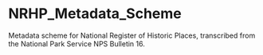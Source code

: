# NRHP_Metadata_Scheme
Metadata scheme for National Register of Historic Places, transcribed from the National Park Service NPS Bulletin 16.
